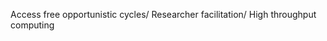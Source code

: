 <!-- Separate rotationg text by using '/' -->

<!-- Connecting Science to Cycles and Data/ Reliable, High Performance CI
Services/ Connected environments from hosted services/ Cycles and Data
Virtually in One Place -->

Access free opportunistic cycles/ Researcher facilitation/ High throughput computing
